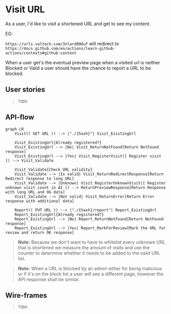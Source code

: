 # Visit URL

As a user, I'd like to visit a shortened URL and get to see my content.
  
EG:  

`https://urls.valtech.com/3nlard098uf` will redirect to
`https://docs.github.com/en/actions/learn-github-actions/contexts#github-context`

When a user get's the eventual preview page when a visited url is neither Blocked or Valid a user should have the chance to report a URL to be blocked.

## User stories

> `TODO`

## API-flow

```mermaid
graph LR
    Visit(( GET URL )) --> |"./{hash}"| Visit_ExistingUrl

    Visit_ExistingUrl{Already registered?}
    Visit_ExistingUrl --> |No| Visit_ReturnNotFound[Return NotFound response]
    Visit_ExistingUrl --> |Yes| Visit_RegisterVisit([ Register visit ]) --> Visit_Validate

    Visit_Validate{Check URL validity}
    Visit_Validate --> |Is valid| Visit_ReturnRedirectResponse[Return Redirect response to long URL]
    Visit_Validate --> |Unknown| Visit_RegisterUnknownVisit([ Register unknown visit count in AI ]) --> ReturnPreviewResponse[Return Response with long URL and OG data]
    Visit_Validate --> |Not valid| Visit_ReturnError[Return Error response with additional data]

    Report(( PUT URL )) --> |"./{hash}/report"| Report_ExistingUrl
    Report_ExistingUrl{Already registered?}
    Report_ExistingUrl --> |No| Report_ReturnNotFound[Return NotFound response]
    Report_ExistingUrl --> |Yes| Report_MarkForReview[Mark the URL for review and return OK response]
```

> **Note:**
> Because we don't want to have to whitelist every unknown URL that is shortened we measure the amount of visits and use the counter to determine whether it needs to be added to the valid URL list.

> **Note:**
> When a URL is blocked by an admin either for being malicious or if it's on the block list a user will see a different page, however the API response shall be similar.

## Wire-frames

> `TODO`
